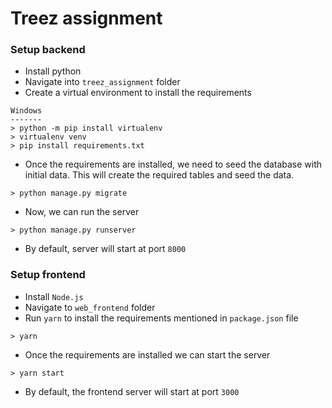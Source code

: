 # Treez assignment

### Setup backend
* Install python
* Navigate into `treez_assignment` folder
* Create a virtual environment to install the requirements
```
Windows
-------
> python -m pip install virtualenv
> virtualenv venv
> pip install requirements.txt
```
* Once the requirements are installed, we need to seed the database with initial data. This will create the required tables and seed the data.
```
> python manage.py migrate
```
* Now, we can run the server
```
> python manage.py runserver
```
* By default, server will start at port `8000`

### Setup frontend
* Install `Node.js`
* Navigate to `web_frontend` folder
* Run `yarn` to install the requirements mentioned in `package.json` file
```
> yarn
```
* Once the requirements are installed we can start the server
```
> yarn start
```
* By default, the frontend server will start at port `3000`
